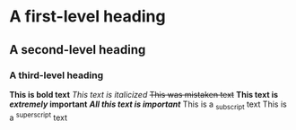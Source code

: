 # A first-level heading
## A second-level heading
### A third-level heading
**This is bold text**
_This text is italicized_
~~This was mistaken text~~
	**This text is _extremely_ important**
    ***All this text is important***
    This is a <sub>subscript</sub> text
    This is a <sup>superscript</sup> text